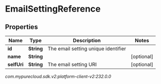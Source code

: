 # EmailSettingReference


## Properties

| Name | Type | Description | Notes |
| ------------ | ------------- | ------------- | ------------- |
| **id** | **String** | The email setting unique identifier |  |
| **name** | **String** |  |  [optional] |
| **selfUri** | **String** | The email setting URI |  [optional] |




_com.mypurecloud.sdk.v2:platform-client-v2:232.0.0_
